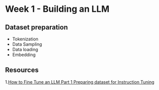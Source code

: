 # Week 1 - Building an LLM

## Dataset preparation
- Tokenization
- Data Sampling
- Data loading
- Embedding



## Resources

1.[How to Fine Tune an LLM Part 1 Preparing dataset for Instruction Tuning](https://wandb.ai/capecape/alpaca_ft/reports/How-to-Fine-Tune-an-LLM-Part-1-Preparing-a-Dataset-for-Instruction-Tuning--Vmlldzo1NTcxNzE2)
